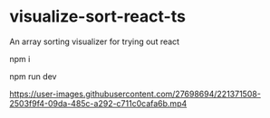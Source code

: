 # visualize-sort-react-ts
An array sorting visualizer for trying out react


npm i

npm run dev

https://user-images.githubusercontent.com/27698694/221371508-2503f9f4-09da-485c-a292-c711c0cafa6b.mp4

